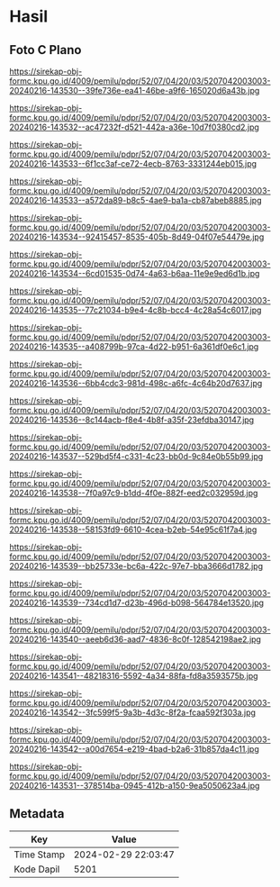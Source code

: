 # Hasil

## Foto C Plano

https://sirekap-obj-formc.kpu.go.id/4009/pemilu/pdpr/52/07/04/20/03/5207042003003-20240216-143530--39fe736e-ea41-46be-a9f6-165020d6a43b.jpg

https://sirekap-obj-formc.kpu.go.id/4009/pemilu/pdpr/52/07/04/20/03/5207042003003-20240216-143532--ac47232f-d521-442a-a36e-10d7f0380cd2.jpg

https://sirekap-obj-formc.kpu.go.id/4009/pemilu/pdpr/52/07/04/20/03/5207042003003-20240216-143533--6f1cc3af-ce72-4ecb-8763-3331244eb015.jpg

https://sirekap-obj-formc.kpu.go.id/4009/pemilu/pdpr/52/07/04/20/03/5207042003003-20240216-143533--a572da89-b8c5-4ae9-ba1a-cb87abeb8885.jpg

https://sirekap-obj-formc.kpu.go.id/4009/pemilu/pdpr/52/07/04/20/03/5207042003003-20240216-143534--92415457-8535-405b-8d49-04f07e54479e.jpg

https://sirekap-obj-formc.kpu.go.id/4009/pemilu/pdpr/52/07/04/20/03/5207042003003-20240216-143534--6cd01535-0d74-4a63-b6aa-11e9e9ed6d1b.jpg

https://sirekap-obj-formc.kpu.go.id/4009/pemilu/pdpr/52/07/04/20/03/5207042003003-20240216-143535--77c21034-b9e4-4c8b-bcc4-4c28a54c6017.jpg

https://sirekap-obj-formc.kpu.go.id/4009/pemilu/pdpr/52/07/04/20/03/5207042003003-20240216-143535--a408799b-97ca-4d22-b951-6a361df0e6c1.jpg

https://sirekap-obj-formc.kpu.go.id/4009/pemilu/pdpr/52/07/04/20/03/5207042003003-20240216-143536--6bb4cdc3-981d-498c-a6fc-4c64b20d7637.jpg

https://sirekap-obj-formc.kpu.go.id/4009/pemilu/pdpr/52/07/04/20/03/5207042003003-20240216-143536--8c144acb-f8e4-4b8f-a35f-23efdba30147.jpg

https://sirekap-obj-formc.kpu.go.id/4009/pemilu/pdpr/52/07/04/20/03/5207042003003-20240216-143537--529bd5f4-c331-4c23-bb0d-9c84e0b55b99.jpg

https://sirekap-obj-formc.kpu.go.id/4009/pemilu/pdpr/52/07/04/20/03/5207042003003-20240216-143538--7f0a97c9-b1dd-4f0e-882f-eed2c032959d.jpg

https://sirekap-obj-formc.kpu.go.id/4009/pemilu/pdpr/52/07/04/20/03/5207042003003-20240216-143538--58153fd9-6610-4cea-b2eb-54e95c61f7a4.jpg

https://sirekap-obj-formc.kpu.go.id/4009/pemilu/pdpr/52/07/04/20/03/5207042003003-20240216-143539--bb25733e-bc6a-422c-97e7-bba3666d1782.jpg

https://sirekap-obj-formc.kpu.go.id/4009/pemilu/pdpr/52/07/04/20/03/5207042003003-20240216-143539--734cd1d7-d23b-496d-b098-564784e13520.jpg

https://sirekap-obj-formc.kpu.go.id/4009/pemilu/pdpr/52/07/04/20/03/5207042003003-20240216-143540--aeeb6d36-aad7-4836-8c0f-128542198ae2.jpg

https://sirekap-obj-formc.kpu.go.id/4009/pemilu/pdpr/52/07/04/20/03/5207042003003-20240216-143541--48218316-5592-4a34-88fa-fd8a3593575b.jpg

https://sirekap-obj-formc.kpu.go.id/4009/pemilu/pdpr/52/07/04/20/03/5207042003003-20240216-143542--3fc599f5-9a3b-4d3c-8f2a-fcaa592f303a.jpg

https://sirekap-obj-formc.kpu.go.id/4009/pemilu/pdpr/52/07/04/20/03/5207042003003-20240216-143542--a00d7654-e219-4bad-b2a6-31b857da4c11.jpg

https://sirekap-obj-formc.kpu.go.id/4009/pemilu/pdpr/52/07/04/20/03/5207042003003-20240216-143531--378514ba-0945-412b-a150-9ea5050623a4.jpg


## Metadata

| Key        | Value               |
| ---------- | ------------------- |
| Time Stamp | 2024-02-29 22:03:47 |
| Kode Dapil | 5201                |



